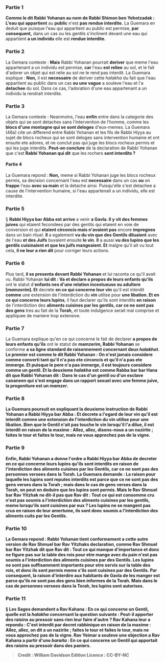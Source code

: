 
### Partie 1
<b>Comme le dit Rabbi Yohanan au nom de Rabbi Shimon ben Yehotzadak : L'eau qui appartient</b> au <b>public</b> n'est <b>pas rendue interdite.</b> La Guemara en deduit que puisque l'eau qui appartient au public est permise, <b>par consequent,</b> dans un cas ou les gentils s'inclinent devant une eau qui appartient <b>a un individu</b> elle est <b>rendue interdite.</b>

### Partie 2
La Gemara conteste : <b>Mais</b> Rabbi Yohanan pourrait <b>deriver</b> que meme l'eau appartenant a un individu est permise, <b>car</b> l'eau <b>est reliee</b> au sol, et le fait d'adorer un objet qui est relie au sol ne le rend pas interdit. La Guemara explique : <b>Non,</b> il est <b>necessaire</b> de deriver cette <i>halakha</i> du fait que l'eau appartient au public dans un cas <b>ou une vague</b> a souleve l'eau et l'a <b>detachee</b> du sol. Dans ce cas, l'adoration d'une eau appartenant a un individu la rendrait interdite.

### Partie 3
La Gemara conteste : Neanmoins, l'eau <b>enfin</b> entre dans la categorie des objets qui se sont detaches sans l'intervention de l'homme, comme les <b>blocs d'une montagne qui se sont deloges</b> d'eux-memes. La Guemara (46a) cite un differend entre Rabbi Yohanan et les fils de Rabbi Hiyya au sujet de blocs rocheux qui se sont deloges sans intervention humaine et ont ensuite ete adores, et ne conclut pas qui juge les blocs rocheux permis et qui les juge interdits. <b>Peut-on conclure</b> de la declaration de Rabbi Yohanan que</b> c'est <b>Rabbi Yohanan qui dit</b> que les rochers <b>sont interdits ?</b>

#### Partie 4
La Guemara repond : <b>Non,</b> meme si Rabbi Yohanan juge les blocs rocheux permis, sa decision concernant l'eau est <b>necessaire</b> dans un cas <b>ou</b> on <b>frappe</b> l'eau <b>avec sa main</b> et la detache ainsi. Puisqu'elle s'est detachee a cause de l'intervention humaine, si l'eau appartenait a un individu, elle est interdite.

### Partie 5
§ <b>Rabbi Hiyya bar Abba est arrive</b> a venir <b>a Gavla. Il y vit des femmes juives</b> qui etaient fecondees par des gentils qui</b> etaient en voie de conversion et qui <b>etaient circoncis mais n'avaient pas</b> encore <b>impregnes</b> dans un bain rituel. <b>Il</b> a egalement <b>vu du vin que des Gentils diluaient</b> avec de l'eau <b>et des Juifs</b> buvaient ensuite <b>le vin</b>. <b>Il</b> a aussi <b>vu des lupins que les gentils cuisinaient et que les juifs mangeaient. Et</b> malgre qu'il ait vu tout cela, <b>il ne leur a rien dit</b> pour corriger leurs actions.

### Partie 6
Plus tard, <b>il se presenta devant Rabbi Yohanan</b> et lui raconta ce qu'il avait vu. Rabbi Yohanan <b>lui dit : Va et declare a propos de leurs enfants qu'ils</b> ont le statut d'<b>enfants nes d'une relation incestueuse ou adultere [<i>mamzerim</i>]. Et</b> decrete <b>en ce qui concerne leur vin</b> qu'il est interdit <b>comme</b> une extension de l'interdiction du <b>vin</b> utilise pour <b>une libation. Et en ce qui concerne leurs lupins</b>, il faut declarer qu'ils sont interdits <b>en raison</b> de l'interdiction des <b>aliments cuisines par les gentils, car ce ne sont pas des gens</b> tres au fait de la <b>Torah,</b> et toute indulgence serait mal comprise et appliquee de maniere trop extensive.

### Partie 7
La Guemara explique qu'en ce qui concerne le fait de declarer <b>a propos de leurs enfants qu'ils</b> ont le statut de <b>mamzerim</i>, Rabbi Yohanan</b> se conforme <b>a sa ligne standard de <b>raisonnement</b> concernant deux <i>halakhot</i>. Le premier est <b>comme le dit Rabbi Yohanan :</b> On <b>n'est jamais</b> considere comme <b>converti tant qu'il n'a pas ete circoncis et qu'il n'a pas ete immerge. Et puisque</b> le pere <b>n'a pas immerge, il est</b> toujours considere comme <b>un gentil. Et</b> la deuxieme <i>halakha</i> est comme <b>Rabba bar bar Hana dit</b> que <b>Rabbi Yohanan dit :</b> Dans le cas d'un <b>gentil ou</b> d'un <b>esclave cananeen qui s'est engage dans un rapport sexuel avec une femme juive, la progeniture est un <i>mamzer</i>.</b>

### Partie 8
La Guemara poursuit en expliquant la deuxieme instruction de Rabbi Yohanan a Rabbi Hiyya bar Abba : <b>Et decrete a l'egard de leur vin</b> qu'il est interdit <b>comme</b> une extension de l'interdiction du <b>vin</b> utilise pour <b>une libation. </b> Bien que le Gentil n'ait pas touche le vin lorsqu'il l'a dilue, il est interdit <b>en raison</b> de la maxime : <b>Allez, allez, disons-nous</b> a <b>un nazirite ; faites le tour</b> et <b>faites le tour,</b> mais <b>ne vous approchez pas de la vigne.</b>

### Partie 9
Enfin, Rabbi Yohanan a donne l'ordre a Rabbi Hiyya bar Abba de decreter <b>en ce qui concerne leurs lupins</b> qu'ils sont interdits <b>en raison</b> de l'interdiction des <b>aliments cuisines par les Gentils, car ce ne sont pas des personnes</b> versees dans la <b>Torah.</b> La Guemara demande : <b>La raison</b> pour laquelle les lupins sont reputes interdits est <b>parce que ce ne sont pas des gens</b> verses dans la <b>Torah ; mais</b> dans le cas de <b>gens</b> verses dans la <b>Torah,</b> on peut en deduire que les lupins <b>sont permis. Mais le Rav Shmuel bar Rav Yitzhak ne dit-il pas</b> que <b>Rav dit : Tout ce qui est consomme cru n'est pas soumis</b> a l'interdiction des <b>aliments cuisines par les gentils,</b> meme lorsqu'ils sont cuisines par eux ? Les lupins ne se mangent pas crus en raison de leur amertume, ils sont donc soumis a l'interdiction des aliments cuits par les Gentils.

### Partie 10
La Gemara repond : <b>Rabbi Yohanan tient conformement a cette</b> autre <b>version</b> de Rav Shmuel bar Rav Yitzhaks declaration, <b>comme Rav Shmuel bar Rav Yitzhak dit</b> que <b>Rav dit : Tout ce qui</b> manque d'importance et donc <b>ne figure pas sur la table des rois</b> pour <b>etre mange avec du pain n'est pas soumis</b> a l'interdiction des <b>aliments cuisines par des Gentils.</b> Les lupins ne sont pas suffisamment importants pour etre servis sur la table des rois, et donc ils sont permis meme s'ils sont cuisines par des Gentils. Par consequent, <b>la raison</b> d'interdire aux habitants de Gavla de les manger est <b>parce qu'ils ne sont pas des gens</b> bien informes de la <b>Torah. Mais</b> dans le cas de <b>personnes</b> versees dans la <b>Torah,</b> les lupins <b>sont autorises.</b>

### Partie 11
§ Les Sages <b>demandent a Rav Kahana :</b> En ce qui concerne <b>un Gentil, quelle est</b> la <i>halakha</i> concernant la question suivante : <b>Peut-il apporter des raisins au pressoir</b> sans rien leur faire d'autre ? Rav Kahana <b>leur a repondu :</b> C'est <b>interdit</b> par decret rabbinique <b>en raison</b> de la maxime : <b>Allez, allez, on dit</b> a <b>un nazirite ; faites le tour</b> et <b>faites le tour,</b> mais <b>ne vous approchez pas de la vigne. Rav Yeimar a souleve une objection a Rav Kahana</b> a partir d'une <i>baraita</i> : En ce qui concerne <b>un Gentil qui apportait des raisins au pressoir dans des paniers</b>.

>Credit : William Davidson Edition
>Licence : CC-BY-NC